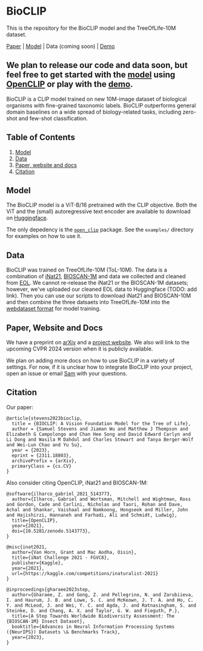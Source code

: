 # BioCLIP

This is the repository for the BioCLIP model and the TreeOfLife-10M dataset.

[Paper](https://arxiv.org/abs/2311.18803) | [Model](https://huggingface.co/imageomics/bioclip) | Data (coming soon) | [Demo](https://huggingface.co/spaces/imageomics/bioclip-demo)

We plan to release our code and data soon, but feel free to get started with the [model](https://huggingface.co/imageomics/bioclip) using [OpenCLIP](https://github.com/mlfoundations/open_clip) or play with the [demo](https://huggingface.co/spaces/imageomics/bioclip-demo).
---

BioCLIP is a CLIP model trained on new 10M-image dataset of biological organisms with fine-grained taxonomic labels.
BioCLIP outperforms general domain baselines on a wide spread of biology-related tasks, including zero-shot and few-shot classification.

## Table of Contents

1. [Model](#model)
2. [Data](#data)
3. [Paper, website and docs](#paper)
4. [Citation](#citation)

## Model

The BioCLIP model is a ViT-B/16 pretrained with the CLIP objective.
Both the ViT and the (small) autoregressive text encoder are available to download on [Huggingface](https://huggingface.co/imageomics/bioclip).

The only depedency is the [`open_clip`](https://github.com/mlfoundations/open_clip) package.
See the `examples/` directory for examples on how to use it.

## Data

BioCLIP was trained on TreeOfLife-10M (ToL-10M).
The data is a combination of [iNat21](https://github.com/visipedia/inat_comp/tree/master/2021), [BIOSCAN-1M](https://github.com/zahrag/BIOSCAN-1M) and data we collected and cleaned from [EOL](https://eol.org).
We cannot re-release the iNat21 or the BIOSCAN-1M datasets; however, we've uploaded our cleaned EOL data to Huggingface (TODO: add link).
Then you can use our scripts to download iNat21 and BIOSCAN-10M and then combine the three datsaets into TreeOfLife-10M into the [webdataset format](https://github.com/webdataset/webdataset) for model training.

<h2 id="paper">Paper, Website and Docs</h2>

We have a preprint on [arXiv](https://arxiv.org/abs/2311.18803) and a [project website](https://imageomics.github.io/bioclip/).
We also will link to the upcoming CVPR 2024 version when it is publicly available.

We plan on adding more docs on how to use BioCLIP in a variety of settings.
For now, if it is unclear how to integrate BioCLIP into your project, open an issue or email [Sam](mailto:stevens.994@buckeyemail.osu.edu) with your questions.

## Citation

Our paper:

```
@article{stevens2023bioclip,
  title = {BIOCLIP: A Vision Foundation Model for the Tree of Life}, 
  author = {Samuel Stevens and Jiaman Wu and Matthew J Thompson and Elizabeth G Campolongo and Chan Hee Song and David Edward Carlyn and Li Dong and Wasila M Dahdul and Charles Stewart and Tanya Berger-Wolf and Wei-Lun Chao and Yu Su},
  year = {2023},
  eprint = {2311.18803},
  archivePrefix = {arXiv},
  primaryClass = {cs.CV}
}
```

Also consider citing OpenCLIP, iNat21 and BIOSCAN-1M:

```
@software{ilharco_gabriel_2021_5143773,
  author={Ilharco, Gabriel and Wortsman, Mitchell and Wightman, Ross and Gordon, Cade and Carlini, Nicholas and Taori, Rohan and Dave, Achal and Shankar, Vaishaal and Namkoong, Hongseok and Miller, John and Hajishirzi, Hannaneh and Farhadi, Ali and Schmidt, Ludwig},
  title={OpenCLIP},
  year={2021},
  doi={10.5281/zenodo.5143773},
}
```

```
@misc{inat2021,
  author={Van Horn, Grant and Mac Aodha, Oisin},
  title={iNat Challenge 2021 - FGVC8},
  publisher={Kaggle},
  year={2021},
  url={https://kaggle.com/competitions/inaturalist-2021}
}
```

```
@inproceedings{gharaee2023step,
  author={Gharaee, Z. and Gong, Z. and Pellegrino, N. and Zarubiieva, I. and Haurum, J. B. and Lowe, S. C. and McKeown, J. T. A. and Ho, C. Y. and McLeod, J. and Wei, Y. C. and Agda, J. and Ratnasingham, S. and Steinke, D. and Chang, A. X. and Taylor, G. W. and Fieguth, P.},
  title={A Step Towards Worldwide Biodiversity Assessment: The {BIOSCAN-1M} Insect Dataset},
  booktitle={Advances in Neural Information Processing Systems ({NeurIPS}) Datasets \& Benchmarks Track},
  year={2023},
}
```

